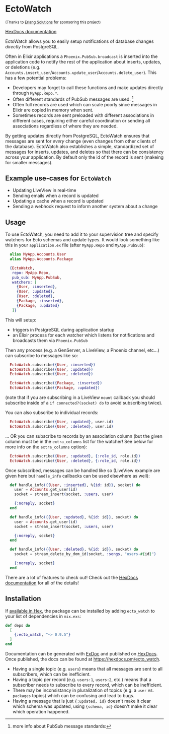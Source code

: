 # EctoWatch

<sub>(Thanks to [Erlang Solutions](https://www.erlang-solutions.com) for sponsoring this project)</sub>

[HexDocs documentation](https://hexdocs.pm/ecto_watch)

EctoWatch allows you to easily setup notifications of database changes *directly* from PostgreSQL.

Often in Elixir applications a `Phoenix.PubSub.broadcast` is inserted into the application code to notify the rest of the application about inserts, updates, or deletions (e.g. `Accounts.insert_user`/`Accounts.update_user`/`Accounts.delete_user`).  This has a few potential problems:

 * Developers may forget to call these functions and make updates directly through `MyApp.Repo.*`.
 * Often different standards of PubSub messages are used. [^1]
 * Often full records are used which can scale poorly since messages in Elixir are copied in memory when sent.
 * Sometimes records are sent preloaded with different associations in different cases, requiring either careful coordination or sending all associations regardless of where they are needed.

By getting updates directly from PostgreSQL, EctoWatch ensures that messages are sent for *every* change (even changes from other clients of the database).  EctoWatch also establishes a simple, standardized set of messages for inserts, updates, and deletes so that there can be consistency across your application.  By default only the id of the record is sent (makeing for smaller messages).

## Example use-cases for `EctoWatch`

 * Updating LiveView in real-time
 * Sending emails when a record is updated
 * Updating a cache when a record is updated
 * Sending a webhook request to inform another system about a change

## Usage

To use EctoWatch, you need to add it to your supervision tree and specify watchers for Ecto schemas and update types.  It would look something like this in your `application.ex` file (after `MyApp.Repo` and `MyApp.PubSub`):

```elixir
  alias MyApp.Accounts.User
  alias MyApp.Accounts.Package

  {EctoWatch,
   repo: MyApp.Repo,
   pub_sub: MyApp.PubSub,
   watchers: [
     {User, :inserted},
     {User, :updated},
     {User, :deleted},
     {Package, :inserted},
     {Package, :updated}
   ]}
```

This will setup:

 * triggers in PostgreSQL during application startup
 * an Elixir process for each watcher which listens for notifications and broadcasts them via `Phoenix.PubSub`

Then any process (e.g. a GenServer, a LiveView, a Phoenix channel, etc...) can subscribe to messages like so:

```elixir
  EctoWatch.subscribe({User, :inserted})
  EctoWatch.subscribe({User, :updated})
  EctoWatch.subscribe({User, :deleted})

  EctoWatch.subscribe({Package, :inserted})
  EctoWatch.subscribe({Package, :updated})
```

(note that if you are subscribing in a LiveView `mount` callback you should subscribe inside of a `if connected?(socket) do` to avoid subscribing twice).

You can also subscribe to individual records:

```elixir
  EctoWatch.subscribe({User, :updated}, user.id)
  EctoWatch.subscribe({User, :deleted}, user.id)
```

... OR you can subscribe to records by an association column (but the given column must be in the `extra_columns` list for the watcher! See below for more info on the `extra_columns` option):

```elixir
  EctoWatch.subscribe({User, :updated}, {:role_id, role.id})
  EctoWatch.subscribe({User, :deleted}, {:role_id, role.id})
```

Once subscribed, messages can be handled like so (LiveView example are given here but `handle_info` callbacks can be used elsewhere as well):

```elixir
  def handle_info({{User, :inserted}, %{id: id}}, socket) do
    user = Accounts.get_user(id)
    socket = stream_insert(socket, :users, user)

    {:noreply, socket}
  end

  def handle_info({{User, :updated}, %{id: id}}, socket) do
    user = Accounts.get_user(id)
    socket = stream_insert(socket, :users, user)

    {:noreply, socket}
  end

  def handle_info({{User, :deleted}, %{id: id}}, socket) do
    socket = stream_delete_by_dom_id(socket, :songs, "users-#{id}")

    {:noreply, socket}
  end
```

There are a lot of features to check out!  Check out the [HexDocs documentation](https://hexdocs.pm/ecto_watch) for all of the details!

## Installation

If [available in Hex](https://hex.pm/docs/publish), the package can be installed
by adding `ecto_watch` to your list of dependencies in `mix.exs`:

```elixir
def deps do
  [
    {:ecto_watch, "~> 0.9.5"}
  ]
end
```

Documentation can be generated with [ExDoc](https://github.com/elixir-lang/ex_doc)
and published on [HexDocs](https://hexdocs.pm). Once published, the docs can
be found at <https://hexdocs.pm/ecto_watch>.

[^1]: more info about PubSub message standards:
  - Having a single topic (e.g. `users`) means that all messages are sent to all subscribers, which can be inefficient.
  - Having a topic per record (e.g. `users:1`, `users:2`, etc.) means that a subscriber needs to subscribe to every record, which can be inefficient.
  - There may be inconsistancy in pluralization of topics (e.g. a `user` vs. `packages` topics) which can be confusing and lead to bugs.
  - Having a message that is just `{:updated, id}` doesn't make it clear which schema was updated, using `{schema, id}` doesn't make it clear which operation happened.
